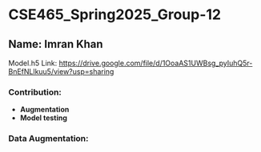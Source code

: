 # CSE465_Spring2025_Group-12  

## Name: Imran Khan  

Model.h5 Link:
https://drive.google.com/file/d/1OoaAS1UWBsg_pyIuhQ5r-BnEfNLlkuu5/view?usp=sharing

### Contribution:  
- **Augmentation**  
- **Model testing**  

### Data Augmentation:  
